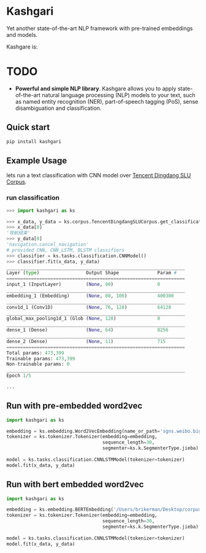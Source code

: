 # Kashgari
Yet another state-of-the-art NLP framework with pre-trained embeddings and models.

Kashgare is:

# TODO
* **Powerful and simple NLP library**. Kashgare allows you to apply state-of-the-art natural language processing (NLP) models to your text, such as named entity recognition (NER), part-of-speech tagging (PoS), sense disambiguation and classification.

## Quick start
```bash
pip install kashgari
```

## Example Usage

lets run a text classification with CNN model over [Tencent Dingdang SLU Corpus](http://tcci.ccf.org.cn/conference/2018/taskdata.php).

### run classification

```python
>>> import kashgari as ks

>>> x_data, y_data = ks.corpus.TencentDingdangSLUCorpus.get_classification_data()
>>> x_data[0]
'导航结束'
>>> y_data[0]
'navigation.cancel_navigation'
# provided CNN, CNN_LSTM, BLSTM classifiers
>>> classifier = ks.tasks.classification.CNNModel()
>>> classifier.fit(x_data, y_data)
_________________________________________________________________
Layer (type)                 Output Shape              Param #   
=================================================================
input_1 (InputLayer)         (None, 80)                0         
_________________________________________________________________
embedding_1 (Embedding)      (None, 80, 100)           400300    
_________________________________________________________________
conv1d_1 (Conv1D)            (None, 76, 128)           64128     
_________________________________________________________________
global_max_pooling1d_1 (Glob (None, 128)               0         
_________________________________________________________________
dense_1 (Dense)              (None, 64)                8256      
_________________________________________________________________
dense_2 (Dense)              (None, 11)                715       
=================================================================
Total params: 473,399
Trainable params: 473,399
Non-trainable params: 0
_________________________________________________________________
Epoch 1/5

... 
```

## Run with pre-embedded word2vec

```python
import kashgari as ks

embedding = ks.embedding.Word2VecEmbedding(name_or_path='sgns.weibo.bigram')
tokenizer = ks.tokenizer.Tokenizer(embedding=embedding,
                                   sequence_length=30,
                                   segmenter=ks.k.SegmenterType.jieba)
                                   
model = ks.tasks.classification.CNNLSTMModel(tokenizer=tokenizer)
model.fit(x_data, y_data)
```

## Run with bert embedded word2vec

```python
import kashgari as ks

embedding = ks.embedding.BERTEmbedding('/Users/brikerman/Desktop/corpus/bert/chinese_L-12_H-768_A-12')
tokenizer = ks.tokenizer.Tokenizer(embedding=embedding,
                                   sequence_length=30,
                                   segmenter=ks.k.SegmenterType.jieba)
                                   
model = ks.tasks.classification.CNNLSTMModel(tokenizer=tokenizer)
model.fit(x_data, y_data)
```